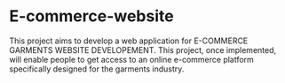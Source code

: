 # E-commerce-website
This project aims to develop a web application  for E-COMMERCE GARMENTS WEBSITE DEVELOPEMENT. This project, once implemented, will enable people to get access to an online e-commerce platform specifically designed for the garments industry. 
